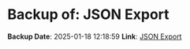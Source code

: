 # Backup of: JSON Export

**Backup Date**: 2025-01-18 12:18:59
**Link**: [JSON Export](https://przemienniki.eu/eksport-danych/json/)
